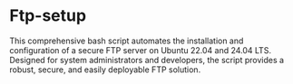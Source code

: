 # Ftp-setup
This comprehensive bash script automates the installation and configuration of a secure FTP server on Ubuntu 22.04 and 24.04 LTS. Designed for system administrators and developers, the script provides a robust, secure, and easily deployable FTP solution.
